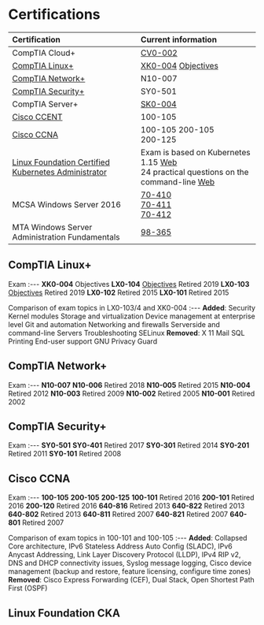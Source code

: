 # Certifications
Certification                                     | Current information
:---                                              | :---
CompTIA Cloud+                                    | [CV0-002](https://certification.comptia.org/certifications/cloud)
[CompTIA Linux+](#comptia-linux)                  | [XK0-004](https://certification.comptia.org/certifications/linux) [Objectives](https://certification.comptia.org/docs/default-source/exam-objectives/comptia-linux-xk0-004-exam-objectives.pdf)
[CompTIA Network+](#comptia-network)              | N10-007
[CompTIA Security+](#comptia-security)            | SY0-501
CompTIA Server+                                   | [SK0-004](https://certification.comptia.org/certifications/server)
[Cisco CCENT](#cisco-ccna)                        | 100-105
[Cisco CCNA](#cisco-ccna)                         | 100-105 200-105<br/>200-125
[ Linux Foundation Certified Kubernetes Administrator ](#linux-foundation-cka) | Exam is based on Kubernetes 1.15 [Web](https://training.linuxfoundation.org/certification/certified-kubernetes-administrator-cka/)<br/>24 practical questions on the command-line [Web](https://blog.autsoft.hu/certified-kubernetes-administrator/?__s=8npm688qeyruhjuxaofx)
MCSA Windows Server 2016                          | [70-410](https://www.microsoft.com/en-us/learning/exam-70-410.aspx) <br/>[70-411](https://www.microsoft.com/en-us/learning/exam-70-411.aspx) <br/>[70-412](https://www.microsoft.com/en-us/learning/exam-70-412.aspx)
MTA Windows Server Administration Fundamentals    | [98-365](https://www.microsoft.com/en-us/learning/exam-98-365.aspx)

## CompTIA Linux+
Exam
:---
**XK0-004** Objectives 
**LX0-104** [Objectives](https://certification.comptia.org/docs/default-source/exam-objectives/comptia-linux-powered-by-lpi-(lx0-104).pdf?sfvrsn=c3bfde36_6) Retired 2019
**LX0-103** [Objectives](https://certification.comptia.org/docs/default-source/exam-objectives/comptia-linux-powered-by-lpi-(lx0-103).pdf?sfvrsn=c6bfde36_8) Retired 2019
**LX0-102** Retired 2015
**LX0-101** Retired 2015

Comparison of exam topics in LX0-103/4 and XK0-004
:---
**Added**: Security Kernel modules Storage and virtualization Device management at enterprise level Git and automation Networking and firewalls Serverside and command-line Servers Troubleshooting SELinux
**Removed**: X 11 Mail SQL Printing End-user support GNU Privacy Guard
## CompTIA Network+
Exam
:---
**N10-007** 
**N10-006** Retired 2018
**N10-005** Retired 2015
**N10-004** Retired 2012
**N10-003** Retired 2009
**N10-002** Retired 2005
**N10-001** Retired 2002
## CompTIA Security+
Exam
:---
**SY0-501** 
**SY0-401** Retired 2017
**SY0-301** Retired 2014
**SY0-201** Retired 2011
**SY0-101** Retired 2008
## Cisco CCNA
Exam
:---
**100-105** 
**200-105** 
**200-125** 
**100-101** Retired 2016
**200-101** Retired 2016
**200-120** Retired 2016
**640-816** Retired 2013
**640-822** Retired 2013
**640-802** Retired 2013
**640-811** Retired 2007
**640-821** Retired 2007
**640-801** Retired 2007

Comparison of exam topics in 100-101 and 100-105
:---
**Added**: Collapsed Core architecture, IPv6 Stateless Address Auto Config (SLADC), IPv6 Anycast Addressing, Link Layer Discovery Protocol (LLDP), IPv4 RIP v2, DNS and DHCP connectivity issues, Syslog message logging, Cisco device management (backup and restore, feature licensing, configure time zones)
**Removed**: Cisco Express Forwarding (CEF), Dual Stack, Open Shortest Path First (OSPF)

## Linux Foundation CKA

